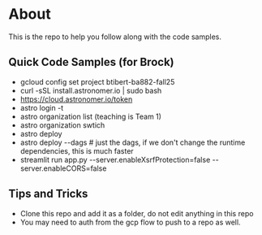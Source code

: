 # About

This is the repo to help you follow along with the code samples.  

## Quick Code Samples (for Brock)

- gcloud config set project btibert-ba882-fall25
- curl -sSL install.astronomer.io | sudo bash
- https://cloud.astronomer.io/token
- astro login -t <token from above>
- astro organization list (teaching is Team 1)
- astro organization swtich <id>
- astro deploy
- astro deploy --dags         # just the dags, if we don't change the runtime dependencies, this is much faster
- streamlit run app.py --server.enableXsrfProtection=false --server.enableCORS=false


## Tips and Tricks

- Clone this repo and add it as a folder, do not edit anything in this repo
- You may need to auth from the gcp flow to push to a repo as well. 
